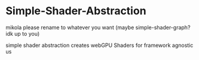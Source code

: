 # Simple-Shader-Abstraction

mikola please rename to whatever you want (maybe simple-shader-graph? idk up to you)


simple shader abstraction creates webGPU Shaders for framework agnostic us